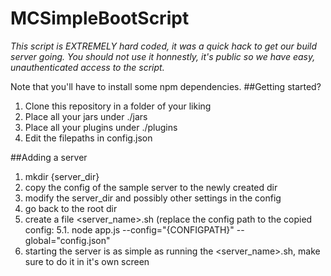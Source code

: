 # MCSimpleBootScript
_This script is EXTREMELY hard coded, it was a quick hack to get our build server going. You should not use it honnestly, it's public so we have easy, unauthenticated access to the script._

Note that you'll have to install some npm dependencies.
##Getting started?
1. Clone this repository in a folder of your liking
2. Place all your jars under ./jars
3. Place all your plugins under ./plugins
4. Edit the filepaths in config.json

##Adding a server
1. mkdir {server_dir}
2. copy the config of the sample server to the newly created dir
3. modify the server_dir and possibly other settings in the config
4. go back to the root dir
5. create a file <server_name>.sh (replace the config path to the copied config:
5.1. node app.js --config="{CONFIGPATH}" --global="config.json"
6. starting the server is as simple as running the <server_name>.sh, make sure to do it in it's own screen
